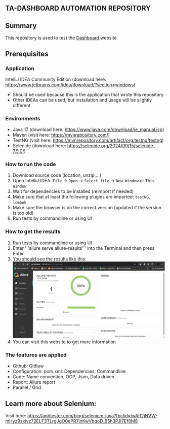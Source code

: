 ## TA-DASHBOARD AUTOMATION REPOSITORY

## Summary
This repository is used to test the [Dashboard](http://localhost:54000/TADashboard/login.jsp) website

## Prerequisites

### Application
IntelliJ IDEA Community Edition (download here: https://www.jetbrains.com/idea/download/?section=windows)
+ Should be used because this is the application that wrote this repository
+ Other IDEAs can be used, but installation and usage will be slightly different

### Environments
+ Java 17 (download here: https://www.java.com/download/ie_manual.jsp)
+ Maven (visit here: https://mvnrepository.com/)
+ TestNG (visit here: https://mvnrepository.com/artifact/org.testng/testng)
+ Selenide (download here: https://selenide.org/2024/09/15/selenide-7.5.0/)

### How to run the code
1. Download source code (location, unzip,...)
2. Open IntelliJ IDEA. ```File``` -> ```Open``` -> ```Select file``` -> ```New Window``` or ```This Window```
3. Wait for dependencies to be installed (reimport if needed)
4. Make sure that at least the following plugins are imported: ```testNG```, ```lombok```
5. Make sure the browser is on the correct version (updated if the version is too old)
6. Run tests by commandline or using UI

### How to get the results
1. Run tests by commandline or using UI
2. Enter '''allure serve allure-results''' into the Terminal and then press Enter
3. You should see the results like this:
![allure_results_sample.png](img.png)
4. You can visit this website to get more information

### The features are applied
+ Github: Gitflow
+ Configuration: pom.xml: Dependencies, Commandline
+ Code: Name convention, OOP, Json, Data driven
+ Report: Allure report
+ Parallel / Grid

## Learn more about Selenium:
Visit here: https://anhtester.com/blog/selenium-java?fbclid=IwAR2jNVW-mHyz9zxivz72ELF3TLrgJgO0ePR7jnKwVbqoD_65h3PJI7Ef8M8



